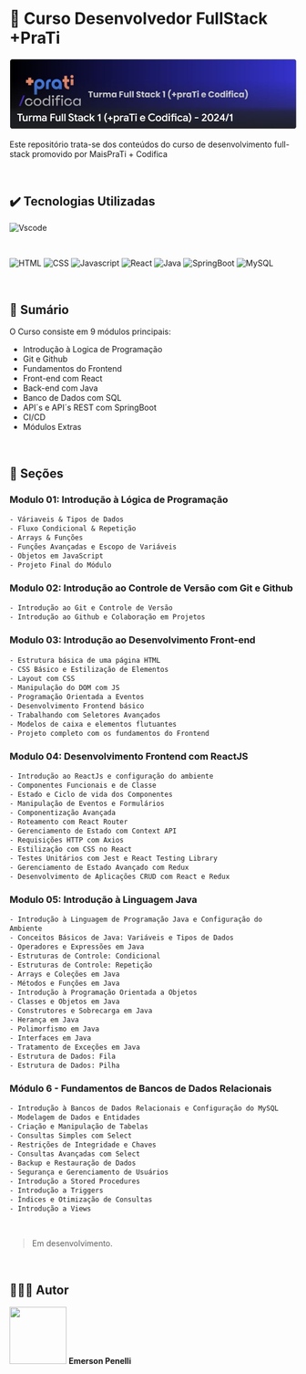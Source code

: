 # 📌 Curso Desenvolvedor FullStack +PraTi

<img src="https://github.com/EmersonPenelli/MaisPraTi-DevFullStack/blob/main/assets/images/MaisPraTi%2BCodifica.JPG">

Este repositório trata-se dos conteúdos do curso de desenvolvimento full-stack promovido por MaisPraTi + Codifica 

<br>

## ✔️ Tecnologias Utilizadas

![Vscode](https://img.shields.io/badge/Made%20for-VSCode-1f425f.svg)

<br>

![HTML](https://img.shields.io/badge/HTML5-E34F26?style=for-the-badge&logo=html5&logoColor=white)
![CSS](https://img.shields.io/badge/CSS3-1572B6?style=for-the-badge&logo=css3&logoColor=white)
![Javascript](https://img.shields.io/badge/JavaScript-323330?style=for-the-badge&logo=javascript&logoColor=F7DF1E)
![React](https://img.shields.io/badge/React-20232A?style=for-the-badge&logo=react&logoColor=61DAFB)
![Java](https://img.shields.io/badge/Java-ED8B00?style=for-the-badge&logo=openjdk&logoColor=white)
![SpringBoot](https://img.shields.io/badge/Spring-6DB33F?style=for-the-badge&logo=spring&logoColor=white)
![MySQL](https://img.shields.io/badge/MySQL-00000F?style=for-the-badge&logo=mysql&logoColor=white)



<br>

## 📎 Sumário
O Curso consiste em 9 módulos principais:
- Introdução à Logica de Programação
- Git e Github 
- Fundamentos do Frontend
- Front-end com React
- Back-end com Java
- Banco de Dados com SQL
- API´s e API´s REST com SpringBoot
- CI/CD
- Módulos Extras

<br>

## 📝 Seções
### Modulo 01: Introdução à Lógica de Programação
    - Váriaveis & Tipos de Dados
    - Fluxo Condicional & Repetição
    - Arrays & Funções
    - Funções Avançadas e Escopo de Variáveis
    - Objetos em JavaScript
    - Projeto Final do Módulo

### Modulo 02: Introdução ao Controle de Versão com Git e Github
    - Introdução ao Git e Controle de Versão
    - Introdução ao Github e Colaboração em Projetos

### Modulo 03: Introdução ao Desenvolvimento Front-end
    - Estrutura básica de uma página HTML
    - CSS Básico e Estilização de Elementos
    - Layout com CSS
    - Manipulação do DOM com JS
    - Programação Orientada a Eventos
    - Desenvolvimento Frontend básico
    - Trabalhando com Seletores Avançados
    - Modelos de caixa e elementos flutuantes
    - Projeto completo com os fundamentos do Frontend

### Modulo 04: Desenvolvimento Frontend com ReactJS
    - Introdução ao ReactJs e configuração do ambiente
    - Componentes Funcionais e de Classe
    - Estado e Ciclo de vida dos Componentes
    - Manipulação de Eventos e Formulários
    - Componentização Avançada
    - Roteamento com React Router
    - Gerenciamento de Estado com Context API
    - Requisições HTTP com Axios
    - Estilização com CSS no React
    - Testes Unitários com Jest e React Testing Library
    - Gerenciamento de Estado Avançado com Redux
    - Desenvolvimento de Aplicações CRUD com React e Redux

### Modulo 05: Introdução à Linguagem Java
    - Introdução à Linguagem de Programação Java e Configuração do Ambiente
    - Conceitos Básicos de Java: Variáveis e Tipos de Dados
    - Operadores e Expressões em Java
    - Estruturas de Controle: Condicional
    - Estruturas de Controle: Repetição
    - Arrays e Coleções em Java
    - Métodos e Funções em Java
    - Introdução à Programação Orientada a Objetos
    - Classes e Objetos em Java
    - Construtores e Sobrecarga em Java
    - Herança em Java
    - Polimorfismo em Java
    - Interfaces em Java
    - Tratamento de Exceções em Java
    - Estrutura de Dados: Fila
    - Estrutura de Dados: Pilha


### Módulo 6 - Fundamentos de Bancos de Dados Relacionais
    - Introdução à Bancos de Dados Relacionais e Configuração do MySQL
    - Modelagem de Dados e Entidades
    - Criação e Manipulação de Tabelas
    - Consultas Simples com Select
    - Restrições de Integridade e Chaves
    - Consultas Avançadas com Select
    - Backup e Restauração de Dados
    - Segurança e Gerenciamento de Usuários
    - Introdução a Stored Procedures
    - Introdução a Triggers
    - Índices e Otimização de Consultas
    - Introdução a Views
    



    
<br>

> Em desenvolvimento.

<br>

## 🙋🏻‍♂️ Autor

<img src="https://avatars.githubusercontent.com/u/132641090?v=4" width="100" height="100">
<b>Emerson Penelli</b>
